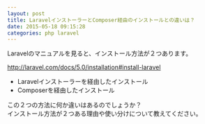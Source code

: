 ```yaml
---
layout: post
title: LaravelインストーラーとComposer経由のインストールとの違いは？
date: 2015-05-18 09:15:28
categories: php laravel
---
```

<p>Laravelのマニュアルを見ると、インストール方法が２つあります。</p>

<p><a href="http://laravel.com/docs/5.0/installation#install-laravel">http://laravel.com/docs/5.0/installation#install-laravel</a></p>

<ul>
<li>Laravelインストーラーを経由したインストール</li>
<li>Composerを経由したインストール</li>
</ul>

<p>この２つの方法に何か違いはあるのでしょうか？<br>
インストール方法が２つある理由や使い分けについて教えてください。</p>

